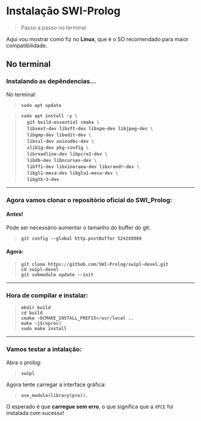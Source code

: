 # Instalação SWI-Prolog
> Passo a passo no terminal

Aqui vou mostrar como fiz no **Linux**, que é o SO recomendado para maior compatibilidade.

## No terminal

### Instalando as depêndencias...

No terminal:

> **`sudo apt update`**

> **`sudo apt install -y \`**<br>
> &nbsp;&nbsp;&nbsp;&nbsp;**`git build-essential cmake \`**<br>
> &nbsp;&nbsp;&nbsp;&nbsp;**`libxext-dev libxft-dev libxpm-dev libjpeg-dev \`**<br>
> &nbsp;&nbsp;&nbsp;&nbsp;**`libgmp-dev libedit-dev \`**<br>
> &nbsp;&nbsp;&nbsp;&nbsp;**`libssl-dev unixodbc-dev \`**<br>
> &nbsp;&nbsp;&nbsp;&nbsp;**`zlib1g-dev pkg-config \`**<br>
> &nbsp;&nbsp;&nbsp;&nbsp;**`libreadline-dev libpcre2-dev \`**<br>
> &nbsp;&nbsp;&nbsp;&nbsp;**`libdb-dev libncurses-dev \`**<br>
> &nbsp;&nbsp;&nbsp;&nbsp;**`libffi-dev libxinerama-dev libxrandr-dev \`**<br>
> &nbsp;&nbsp;&nbsp;&nbsp;**`libgl1-mesa-dev libglu1-mesa-dev \`**<br>
> &nbsp;&nbsp;&nbsp;&nbsp;**`libgtk-3-dev`**

---

### Agora vamos clonar o repositório oficial do SWI_Prolog:


#### Antes!

Pode ser necessário aumentar o tamanho do buffer do git:

> **`git config --global http.postBuffer 524288000`**

#### Agora: 

> **`git clone https://github.com/SWI-Prolog/swipl-devel.git`**<br>
> **`cd swipl-devel`**<br>
> **`git submodule update --init`**

---

### Hora de compilar e instalar:

> **`mkdir build`**<br>
> **`cd build`**<br>
> **`cmake -DCMAKE_INSTALL_PREFIX=/usr/local ..`**<br>
> **`make -j$(nproc)`**<br>
> **`sudo make install`**

---

### Vamos testar a intalação:

Abra o prolog:

> **`swipl`**

Agora tente carregar a interface gráfica:

> **`use_module(library(pce)).`**

O esperado é que **carregue sem erro**, o que significa que a `XPCE` foi instalada com sucesso!